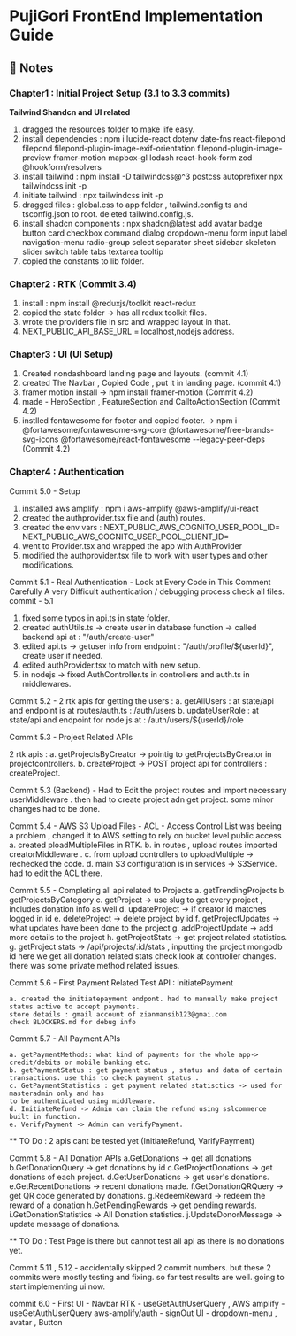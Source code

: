 # PujiGori FrontEnd Implementation Guide

## 🎯 Notes 

### Chapter1 : Initial Project Setup (3.1 to 3.3 commits)

**Tailwind Shandcn and UI related**

1. dragged the resources folder to make life easy.
2. install dependencies : npm i lucide-react dotenv date-fns react-filepond filepond filepond-plugin-image-exif-orientation filepond-plugin-image-preview framer-motion mapbox-gl lodash react-hook-form zod @hookform/resolvers
3. install tailwind : npm install -D tailwindcss@^3 postcss autoprefixer npx tailwindcss init -p 
4. initiate tailwind : npx tailwindcss init -p
5. dragged files : global.css to app folder , tailwind.config.ts and tsconfig.json to root. deleted tailwind.config.js.
6. install shadcn components : npx shadcn@latest add avatar badge button card checkbox command dialog dropdown-menu form input label navigation-menu radio-group select separator sheet sidebar skeleton slider switch table tabs textarea tooltip
7. copied the constants to lib folder. 


### Chapter2 : RTK (Commit 3.4)

1. install : npm install @reduxjs/toolkit react-redux
2. copied the state folder -> has all redux toolkit files. 
3. wrote the providers file in src and wrapped layout in that.
4. NEXT_PUBLIC_API_BASE_URL = localhost,nodejs address.

### Chapter3 : UI (UI Setup)

1. Created nondashboard landing page and layouts. (commit 4.1)
2. created The Navbar , Copied Code , put it in landing page. (commit 4.1)
3. framer motion install -> npm install framer-motion (Commit 4.2)
4. made - HeroSection , FeatureSection and CalltoActionSection (Commit 4.2)
5. instlled fontawesome for footer and copied footer. -> npm i @fortawesome/fontawesome-svg-core @fortawesome/free-brands-svg-icons @fortawesome/react-fontawesome --legacy-peer-deps (Commit 4.2)

### Chapter4 : Authentication 

Commit 5.0 - Setup

1. installed aws amplify : npm i aws-amplify @aws-amplify/ui-react
2. created the authprovider.tsx file and (auth) routes.
3. created the env vars : NEXT_PUBLIC_AWS_COGNITO_USER_POOL_ID=
NEXT_PUBLIC_AWS_COGNITO_USER_POOL_CLIENT_ID=
4. went to Provider.tsx and wrapped the app with AuthProvider
5. modified the authprovider.tsx file to work with user types and other modifications.


Commit 5.1 - Real Authentication - Look at Every Code in This Comment Carefully 
A very Difficult authentication / debugging process check all files. commit - 5.1

1. fixed some typos in api.ts in state folder.
2. created authUtils.ts -> create user in database function -> called backend api at : "/auth/create-user"
3. edited api.ts -> getuser info from endpoint : "/auth/profile/${userId}", create user if needed.
4. edited authProvider.tsx to match with new setup.
5. in nodejs -> fixed AuthController.ts in controllers and auth.ts in middlewares.

Commit 5.2 - 2 rtk apis for getting the users : a. getAllUsers : at state/api and
endpoint is at routes/auth.ts : /auth/users
b. updateUserRole : at state/api and endpoint for node js at : /auth/users/${userId}/role

Commit 5.3 - Project Related APIs

2 rtk apis : a. getProjectsByCreator -> pointig to getProjectsByCreator in projectcontrollers.
b. createProject -> POST project api for controllers : createProject.

Commit 5.3 (Backend) - Had to Edit the project routes and import necessary  userMiddleware . then had to create project adn get project.
some minor changes had to be done. 

Commit 5.4 - AWS S3 Upload Files - ACL - Access Control List was beeing a problem , changed it to AWS setting to rely on bucket level public access
    a. created ploadMultipleFiles in RTK.
    b. in routes , upload routes imported creatorMiddleware .
    c. from upload controllers to uploadMultiple -> rechecked the code.
    d. main S3 configuration is in services -> S3Service. had to edit the ACL there. 

Commit 5.5 - Completing all api related to Projects
    a. getTrendingProjects
    b. getProjectsByCategory
    c. getProject -> use slug to get every project , includes donation info as well
    d. updateProject -> if creator id matches logged in id
    e. deleteProject -> delete project by id
    f. getProjectUpdates -> what updates have been done to the project
    g. addProjectUpdate -> add more details to the project
    h. getProjectStats -> get project related statistics.
    g. getProject stats -> /api/projects/:id/stats , inputting the project mongodb id here we get all donation related stats check 
    look at controller changes. there was some private method related issues. 

Commit 5.6 - First Payment Related Test API : InitiatePayment

    a. created the initiatepayment endpont. had to manually make project status active to accept payments. 
    store details : gmail account of zianmansib123@gmai.com
    check BLOCKERS.md for debug info

Commit 5.7 - All Payment APIs

    a. getPaymentMethods: what kind of payments for the whole app-> credit/debits or mobile banking etc.
    b. getPaymentStatus : get payment status , status and data of certain transactions. use this to check payment status .
    c. GetPaymentStatistics : get payment related statisctics -> used for masteradmin only and has
    to be authenticated using middleware.
    d. InitiateRefund -> Admin can claim the refund using sslcommerce built in function.
    e. VerifyPayment -> Admin can verifyPayment.
** TO Do : 2 apis cant be tested yet (InitiateRefund, VarifyPayment)

Commit 5.8 - All Donation APIs
    a.GetDonations -> get all donations
    b.GetDonationQuery -> get donations by id
    c.GetProjectDonations -> get donations of each project.
    d.GetUserDonations -> get user's donations.
    e.GetRecentDonations -> recent donations made.
    f.GetDonationQRQuery -> get QR code generated by donations.
    g.RedeemReward -> redeem the reward of a donation
    h.GetPendingRewards -> get pending rewards.
    i.GetDonationStatistics -> All Donation statistics.
    j.UpdateDonorMessage -> update message of donations.

** TO Do : Test Page is there but cannot test all api as there is no donations yet.

Commit 5.11 , 5.12 - accidentally skipped 2 commit numbers. but these 2 commits were mostly testing and fixing.
so far test results are well. going to start implementing ui now.


commit 6.0 - First UI - Navbar
RTK - useGetAuthUserQuery , 
AWS amplify - useGetAuthUserQuery
aws-amplify/auth - signOut
UI - dropdown-menu , avatar , Button
